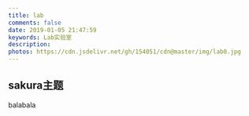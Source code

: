 ```yaml
---
title: lab
comments: false
date: 2019-01-05 21:47:59
keywords: Lab实验室
description: 
photos: https://cdn.jsdelivr.net/gh/154051/cdn@master/img/lab0.jpg
---
```


## sakura主题
balabala
